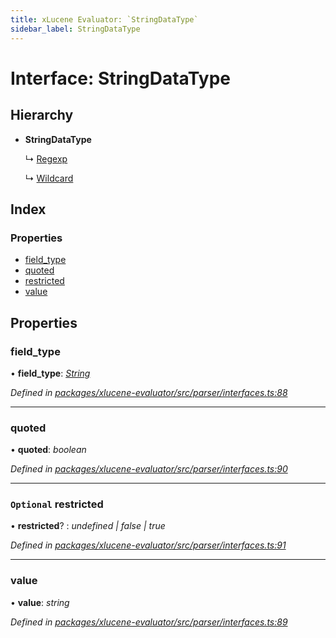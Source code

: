 ```yaml
---
title: xLucene Evaluator: `StringDataType`
sidebar_label: StringDataType
---
```


# Interface: StringDataType

## Hierarchy

* **StringDataType**

  ↳ [Regexp](regexp.md)

  ↳ [Wildcard](wildcard.md)

## Index

### Properties

* [field_type](stringdatatype.md#field_type)
* [quoted](stringdatatype.md#quoted)
* [restricted](stringdatatype.md#optional-restricted)
* [value](stringdatatype.md#value)

## Properties

###  field_type

• **field_type**: *[String](../enums/fieldtype.md#string)*

*Defined in [packages/xlucene-evaluator/src/parser/interfaces.ts:88](https://github.com/terascope/teraslice/blob/78714a985/packages/xlucene-evaluator/src/parser/interfaces.ts#L88)*

___

###  quoted

• **quoted**: *boolean*

*Defined in [packages/xlucene-evaluator/src/parser/interfaces.ts:90](https://github.com/terascope/teraslice/blob/78714a985/packages/xlucene-evaluator/src/parser/interfaces.ts#L90)*

___

### `Optional` restricted

• **restricted**? : *undefined | false | true*

*Defined in [packages/xlucene-evaluator/src/parser/interfaces.ts:91](https://github.com/terascope/teraslice/blob/78714a985/packages/xlucene-evaluator/src/parser/interfaces.ts#L91)*

___

###  value

• **value**: *string*

*Defined in [packages/xlucene-evaluator/src/parser/interfaces.ts:89](https://github.com/terascope/teraslice/blob/78714a985/packages/xlucene-evaluator/src/parser/interfaces.ts#L89)*

